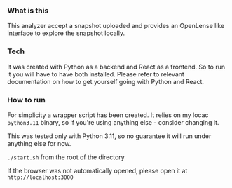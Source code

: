 ### What is this

This analyzer accept a snapshot uploaded and provides an OpenLense like interface to explore the snapshot locally.

### Tech 
It was created with Python as a backend and React as a frontend. So to run it you will have to have both installed. Please refer to relevant documentation on how to get yourself going with Python and React.

### How to run
For simplicity a wrapper script has been created. It relies on my locac `python3.11` binary, so if you're using anything else - consider changing it. 

This was tested only with Python 3.11, so no guarantee it will run under anything else for now.

`./start.sh` from the root of the directory

If the browser was not automatically opened, please open it at `http://localhost:3000`

